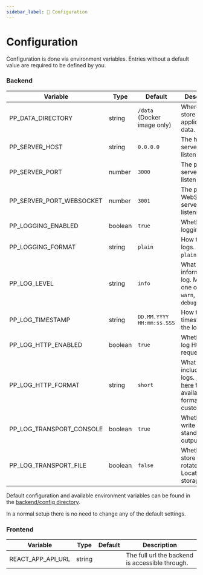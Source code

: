 ```yaml
---
sidebar_label: 🎈 Configuration
---
```


# Configuration

Configuration is done via environment variables. Entries without a default value are required to be defined by you.

### Backend

| Variable                 | Type    | Default                     | Description                                                                                                                               |
| ------------------------ | ------- | --------------------------- | ----------------------------------------------------------------------------------------------------------------------------------------- |
| PP_DATA_DIRECTORY        | string  | `/data` (Docker image only) | Where to store application data.                                                                                                          |
| PP_SERVER_HOST           | string  | `0.0.0.0`                   | The host the server will listen on.                                                                                                       |
| PP_SERVER_PORT           | number  | `3000`                      | The port the server will listen on.                                                                                                       |
| PP_SERVER_PORT_WEBSOCKET | number  | `3001`                      | The port the WebSocket server will listening on.                                                                                          |
| PP_LOGGING_ENABLED       | boolean | `true`                      | Whether to do logging.                                                                                                                    |
| PP_LOGGING_FORMAT        | string  | `plain`                     | How to format logs. May be `plain` or `json`.                                                                                             |
| PP_LOG_LEVEL             | string  | `info`                      | What kind of information to log. May be one of `error`, `warn`, `info` or `debug`.                                                        |
| PP_LOG_TIMESTAMP         | string  | `DD.MM.YYYY HH:mm:ss.SSS`   | How to format timestamps in the log.                                                                                                      |
| PP_LOG_HTTP_ENABLED      | boolean | `true`                      | Whether to log Http requests.                                                                                                             |
| PP_LOG_HTTP_FORMAT       | string  | `short`                     | What to include in Http logs. [See here](https://github.com/expressjs/morgan#predefined-formats) for available formats and customization. |
| PP_LOG_TRANSPORT_CONSOLE | boolean | `true`                      | Whether to write logs to standard output.                                                                                                 |
| PP_LOG_TRANSPORT_FILE    | boolean | `false`                     | Whether to store logs in rotated files. Location is in storage.                                                                           |

Default configuration and available environment variables can be found in the [backend/config directory](https://github.com/axelrindle/planningpoker/tree/main/packages/backend/config).

In a normal setup there is no need to change any of the default settings.

### Frontend

| Variable          | Type   | Default | Description                                     |
| ----------------- | ------ | ------- | ----------------------------------------------- |
| REACT_APP_API_URL | string |         | The full url the backend is accessible through. |
